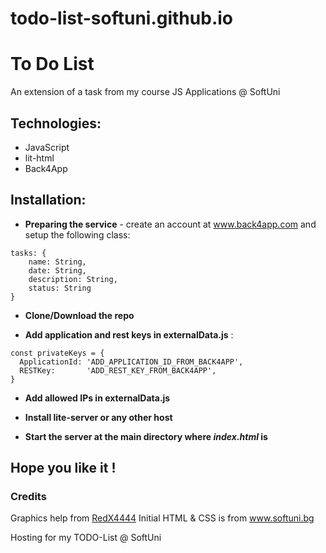 
# todo-list-softuni.github.io
# To Do List
 An extension of a task from my course JS Applications @ SoftUni
 ## Technologies:
 * JavaScript
 * lit-html
 * Back4App
 
 ## Installation:
 * **Preparing the service** - create an account at www.back4app.com and setup the following class:
 ```
 tasks: {
	 name: String,
	 date: String,
	 description: String,
	 status: String
 }
 ```
 * **Clone/Download the repo**
 
 * **Add application and rest keys in externalData.js** :
  ``` 
const privateKeys = {
	ApplicationId: 'ADD_APPLICATION_ID_FROM_BACK4APP',
	RESTKey:       'ADD_REST_KEY_FROM_BACK4APP',
}
 ```
 * **Add allowed IPs in externalData.js**
 * **Install lite-server or any other host**
 
 * **Start the server at the main directory where _index.html_ is**
 ## Hope you like it !

### Credits
Graphics help from [RedX4444](https://github.com/RedX4444)
Initial HTML & CSS is from www.softuni.bg

Hosting for my TODO-List @ SoftUni
